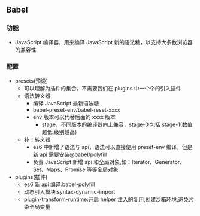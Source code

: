<!--
 * @Author: your name
 * @Date: 2020-03-05 13:59:29
 * @LastEditTime: 2021-03-11 09:47:52
 * @LastEditors: Please set LastEditors
 * @Description: In User Settings Edit
 * @FilePath: \vue-note\Vue\Babel.md
 -->

## Babel

### 功能

- JavaScript 编译器，用来编译 JavaScript 新的语法糖，以支持大多数浏览器的兼容性

### 配置

- presets(预设)
  - 可以理解为插件的集合，不需要我们在 plugins 中一个个的引入插件
  - 语法转义器
    - 编译 JavaScript 最新语法糖
    - babel-preset-env/babel-reset-xxxx
    - env 版本可以代替后面的 xxxx 版本
      - stage，不同版本的编译器向上兼容，stage-0 包括 stage-1(数值越低,级别越高)
  - 补丁转义器
    - es6 中新增了语法与 api，语法可以直接使用 preset-env 编译，但是新 api 需要安装@babel/polyfill
    - 负责 JavaScript 新增 api 和全局对象,如：Iterator、Generator、Set、Maps、Promise 等等全局对象
- plugins(插件)
  - es6 新 api 编译:babel-polyfill
  - 动态引入模块:syntax-dynamic-import
  - plugin-transform-runtime:开启 helper 注入的复用,创建沙箱环境,避免污染全局变量
